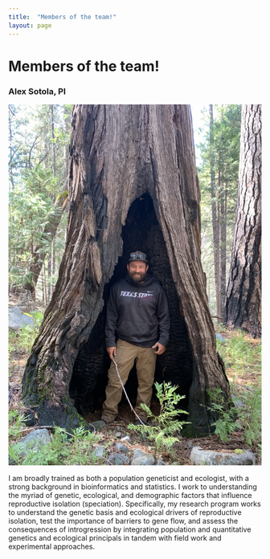 ```yaml
---
title:  "Members of the team!"
layout: page
---
```


<h1>Members of the team!</h1>

<h3>Alex Sotola, PI</h3>

![Alex in a Redwood!](assets/IMG_0332.jpg)

I am broadly trained as both a population geneticist and ecologist, with a strong background in bioinformatics and statistics. I work to understanding the myriad of genetic, ecological, and demographic factors that influence reproductive isolation (speciation). Specifically, my research program works to understand the genetic basis and ecological drivers of reproductive isolation, test the importance of barriers to gene flow, and assess the consequences of introgression by integrating population and quantitative genetics and ecological principals in tandem with field work and experimental approaches.
